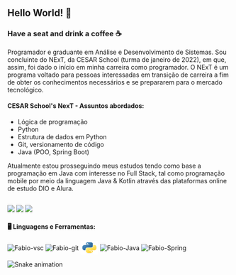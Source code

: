 ## Hello World! 👋
### Have a seat and drink a coffee ☕


Programador e graduante em Análise e Desenvolvimento de Sistemas. Sou concluinte do NExT, da CESAR School (turma de janeiro de 2022), em que, assim, foi dado o início em minha carreira como programador. O NExT é um programa voltado para pessoas interessadas em transição de carreira a fim de obter os conhecimentos necessários e se prepararem para o mercado tecnológico.
#### CESAR School's NexT - Assuntos abordados:
- Lógica de programação
- Python
- Estrutura de dados em Python
- Git, versionamento de código
- Java (POO, Spring Boot)

Atualmente estou prosseguindo meus estudos tendo como base a programação em Java com interesse no Full Stack, tal como programação mobile por meio da linguagem Java & Kotlin através das plataformas online de estudo DIO e Alura.
##

 <div> 
  <a href = "mailto:fabioreis.paz@gmail.com"><img src="https://img.shields.io/badge/Gmail-D14836?style=for-the-badge&logo=gmail&logoColor=white" target="_blank"></a>
  <a href="https://www.linkedin.com/in/fabioreispaz/" target="_blank"><img src="https://img.shields.io/badge/LinkedIn-0077B5?style=for-the-badge&logo=linkedin&logoColor=white" target="_blank"></a>
  <a href="https://instagram.com/fabio.rreis" target="_blank"><img src="https://img.shields.io/badge/-Instagram-%23E4405F?style=for-the-badge&logo=instagram&logoColor=white" target="_blank"></a>

#### 🖥️ Linguagens e Ferramentas:
  <img align="center" alt="Fabio-vsc" height="30" width="40" src="https://cdn.jsdelivr.net/gh/devicons/devicon/icons/vscode/vscode-original.svg">
  <img align="center" alt="Fabio-git" height="30" width="40" src="https://cdn.jsdelivr.net/gh/devicons/devicon/icons/git/git-original.svg">
  <img align="center" alt="Fabio-Python" height="30" width="40" src="https://raw.githubusercontent.com/devicons/devicon/master/icons/python/python-original.svg">
  <img align="center" alt="Fabio-Java" height="30" width="40" src="https://cdn.jsdelivr.net/gh/devicons/devicon/icons/java/java-original.svg">
  <img align="center" alt="Fabio-Spring" height="30" width="40" src="https://cdn.jsdelivr.net/gh/devicons/devicon/icons/spring/spring-original.svg">
  
   ![Snake animation](https://github.com/fabiorpaz/fabiorpaz/blob/output/github-contribution-grid-snake.svg)
 
</div>


 
